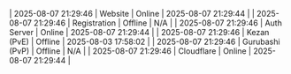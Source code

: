 | 2025-08-07 21:29:46 | Website | Online | 2025-08-07 21:29:44 |
| 2025-08-07 21:29:46 | Registration | Offline | N/A |
| 2025-08-07 21:29:46 | Auth Server | Online | 2025-08-07 21:29:44 |
| 2025-08-07 21:29:46 | Kezan (PvE) | Offline | 2025-08-03 17:58:02 |
| 2025-08-07 21:29:46 | Gurubashi (PvP) | Offline | N/A |
| 2025-08-07 21:29:46 | Cloudflare | Online | 2025-08-07 21:29:44 |
